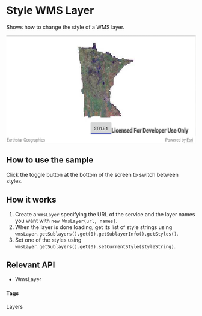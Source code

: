 # Style WMS Layer
Shows how to change the style of a WMS layer.

![Style WMS Layer App](style-wms-layer.png)

## How to use the sample
Click the toggle button at the bottom of the screen to switch between styles.

## How it works
1. Create a `WmsLayer` specifying the URL of the service and the layer names you want with `new WmsLayer(url, names)`.
1. When the layer is done loading, get its list of style strings using `wmsLayer.getSublayers().get(0).getSublayerInfo().getStyles()`.
1. Set one of the styles using `wmsLayer.getSublayers().get(0).setCurrentStyle(styleString)`.

## Relevant API
* WmsLayer

#### Tags
Layers